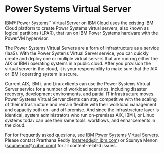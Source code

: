 # Power Systems Virtual Server
IBM® Power Systems™ Virtual Server on IBM Cloud uses the existing IBM Cloud platform to create Power Systems virtual servers, also known as logical partitions (LPAR), that run on IBM Power Systems hardware with the PowerVM hypervisor.

The Power Systems Virtual Servers are a form of infrastructure as a service (IaaS). With the Power Systems Virtual Server service, you can quickly create and deploy one or multiple virtual servers that are running either the AIX or IBM i operating systems in a public cloud. After you provision the virtual server in the cloud, it is your responsibility to make sure that the AIX or IBM i operating system is secure.

Current AIX, IBM i, and Linux clients can use the Power Systems Virtual Server service for a number of workload scenarios, including disaster recovery, development environments, and partial IT infrastructure moves. Power Systems Virtual Server clients can stay competitive with the scaling of their infrastructure and remain flexible with their workload management and capacity both on- and off-premise. And since the infrastructure layer is identical, system administrators who run on-premises AIX, IBM i, or Linux systems today can use their same tools, workflows, and enhancements in the cloud.

For for frequently asked questions, see [IBM Power Systems Virtual Servers](https://cloud.ibm.com/docs/power-iaas?topic=power-iaas-power-iaas-faqs). Please contact Prarthana Reddy (prarredd@in.ibm.com) or Soumya Menon (soumenon@in.ibm.com) for all content-related issues.
